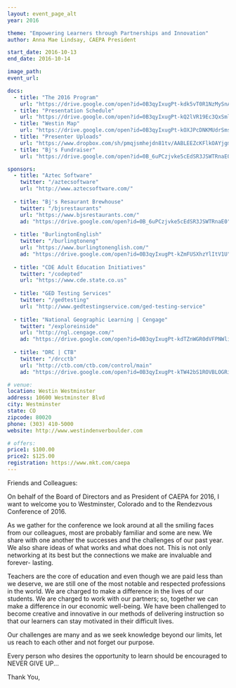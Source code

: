 ```yaml
---
layout: event_page_alt
year: 2016

theme: "Empowering Learners through Partnerships and Innovation"
author: Anna Mae Lindsay, CAEPA President

start_date: 2016-10-13
end_date: 2016-10-14

image_path: 
event_url: 

docs:
  - title: "The 2016 Program"
    url: "https://drive.google.com/open?id=0B3qyIxugPt-kdk5vT0R1NzMySnAzeHI5M25MNmprWnNPakQ4"
  - title: "Presentation Schedule"
    url: "https://drive.google.com/open?id=0B3qyIxugPt-kQ2lVR19Ec3QxSmlaVHZ4bWdLSkhNSDFKTHpJ"
  - title: "Westin Map"
    url: "https://drive.google.com/open?id=0B3qyIxugPt-kOXJPcDNKMUdrSms"
  - title: "Presenter Uploads"
    url: "https://www.dropbox.com/sh/pmqjsmhejdn81tv/AABLEEZcKFlkOAYjgmc66FTDa?dl=0"
  - title: "Bj's Fundraiser"
    url: "https://drive.google.com/open?id=0B_6uPCzjvke5cEdSR3JSWTRnaE0"

sponsors:
  - title: "Aztec Software"
    twitter: "/aztecsoftware"
    url: "http://www.aztecsoftware.com/"
    
  - title: "Bj's Resaurant Brewhouse"
    twitter: "/bjsrestaurants"
    url: "https://www.bjsrestaurants.com/"
    ad: "https://drive.google.com/open?id=0B_6uPCzjvke5cEdSR3JSWTRnaE0"
    
  - title: "BurlingtonEnglish"
    twitter: "/burlingtoneng"
    url: "https://www.burlingtonenglish.com/"
    ad: "https://drive.google.com/open?id=0B3qyIxugPt-kZmFUSXhzYlItV1U"
    
  - title: "CDE Adult Education Initiatives"
    twitter: "/codepted"
    url: "https://www.cde.state.co.us"
    
  - title: "GED Testing Services"
    twitter: "/gedtesting"
    url: "http://www.gedtestingservice.com/ged-testing-service"
    
  - title: "National Geographic Learning | Cengage"
    twitter: "/exploreinside"
    url: "http://ngl.cengage.com/"
    ad: "https://drive.google.com/open?id=0B3qyIxugPt-kdTZnWGR0dVFPNWliaTBIcUlxWk94OVBhX3FN"
    
  - title: "DRC | CTB"
    twitter: "/drcctb"
    url: "http://ctb.com/ctb.com/control/main"
    ad: "https://drive.google.com/open?id=0B3qyIxugPt-kTW42bS1ROVBLOGRiMU5Ka3B2dzRJX241TFkw"

# venue:
location: Westin Westminster
address: 10600 Westminster Blvd
city: Westminster
state: CO
zipcode: 80020
phone: (303) 410-5000
website: http://www.westindenverboulder.com

# offers:
price1: $100.00
price2: $125.00
registration: https://www.mkt.com/caepa
---
```

Friends and Colleagues:

On behalf of the Board of Directors and as President of CAEPA for 2016, I want to welcome you to Westminster, Colorado and to the Rendezvous Conference of 2016. 

As we gather for the conference we look around at all the smiling faces from our colleagues, most are probably familiar and some are new. We share with one another the successes and the challenges of our past year. We also share ideas of what works and what does not. This is not only networking at its best but the connections we make are invaluable and forever- lasting. 

Teachers are the core of education and even though we are paid less than we deserve, we are still one of the most notable and respected professions in the world. We are charged to make a difference in the lives of our students. We are charged to work with our partners; so, together we can make a difference in our economic well-being. We have been challenged to become creative and innovative in our methods of delivering instruction so that our learners can stay motivated in their difficult lives. 

Our challenges are many and as we seek knowledge beyond our limits, let us reach to each other and not forget our purpose. 

Every person who desires the opportunity to learn should be encouraged to NEVER GIVE UP... 

Thank You,